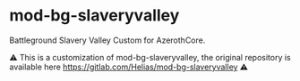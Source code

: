 # mod-bg-slaveryvalley


Battleground Slavery Valley Custom for AzerothCore.

⚠️ This is a customization of mod-bg-slaveryvalley, the original repository is available here https://gitlab.com/Helias/mod-bg-slaveryvalley ⚠️
